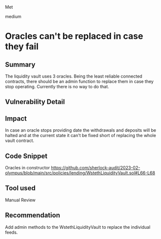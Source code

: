Met

medium

# Oracles can't be replaced in case they fail

## Summary
The liquidity vault uses 3 oracles. Being the least reliable connected contracts, there should be an admin function to replace them in case they stop operating. Currently there is no way to do that.
## Vulnerability Detail

## Impact
In case an oracle stops providing date the withdrawals and deposits will be halted and at the current state it can't be fixed short of replacing the whole vault contract.
## Code Snippet
Oracles in constructor
https://github.com/sherlock-audit/2023-02-olympus/blob/main/src/policies/lending/WstethLiquidityVault.sol#L66-L68
## Tool used

Manual Review

## Recommendation
Add admin methods to the WstethLiquidityVault to replace the individual feeds.